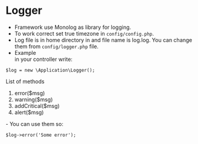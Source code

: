 # Logger

- Framework use Monolog as library for logging.
- To work correct set true timezone in `config/config.php`.
- Log file is in home directory in and file name is log.log. You can change them from `config/logger.php` file.
- Example <br>
in your controller write:
<pre><code>$log = new \Application\Logger();</code></pre>

List of methods
<ol>
<li>error($msg)</li>
<li>warning($msg)</li>
<li>addCritical($msg)</li>
<li>alert($msg)
</ol>
- You can use them so:

<pre><code>$log->error('Some error');</code></pre>